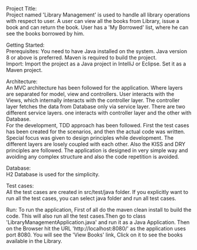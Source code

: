 Project Title:<br>
Project named 'Library Management' is used to handle all library operations with respect to user.
A user can view all the books from Library, issue a book and can return the book.
User has a 'My Borrowed' list, where he can see the books borrowed by him.

Getting Started:<br>
Prerequisites: 
You need to have Java installed on the system. Java version 8
or above is preferred.
Maven is required to build the project.<br>
Import: Import the project as a Java project in IntelliJ or Eclipse.
Set it as a Maven project.<br>

Architecture: <br>
An MVC architecture has been followed for the application. Where layers are separated for
model, view and controllers. User interacts with the Views, which internally interacts with the controller layer.
The controller layer fetches the data from Database only via service layer. There are two different service layers.
one interacts with controller layer and the other with Database.<br>
For the development, TDD approach has been followed. First the test cases has been created for the scenarios,
and then the actual code was written.<br>
Special focus was given to design principles while development. The different layers are losely coupled with
each other. Also the KISS and DRY principles are followed. The application is designed in very simple way and
avoiding any complex structure and also the code repetition is avoided.<br>

Database:<br>
H2 Database is used for the simplicity.<br>

Test cases:<br>
All the test cases are created in src/test/java folder. If you explicitly want to run all the test cases,
you can select java folder and run all test cases.<br>

Run: To run the application, First of all do the maven clean install to build the code. This will also run all 
the test cases.Then go to class 'LibraryManagementApplication.java' and run it as a Java Application.
Then on the Browser hit the URL 'http://localhost:8080/' as the application uses port 8080.
You will see the 'View Books' link, Click on it to see the books available in the Library.


